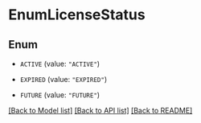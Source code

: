 # EnumLicenseStatus

## Enum


* `ACTIVE` (value: `"ACTIVE"`)

* `EXPIRED` (value: `"EXPIRED"`)

* `FUTURE` (value: `"FUTURE"`)


[[Back to Model list]](../README.md#documentation-for-models) [[Back to API list]](../README.md#documentation-for-api-endpoints) [[Back to README]](../README.md)


